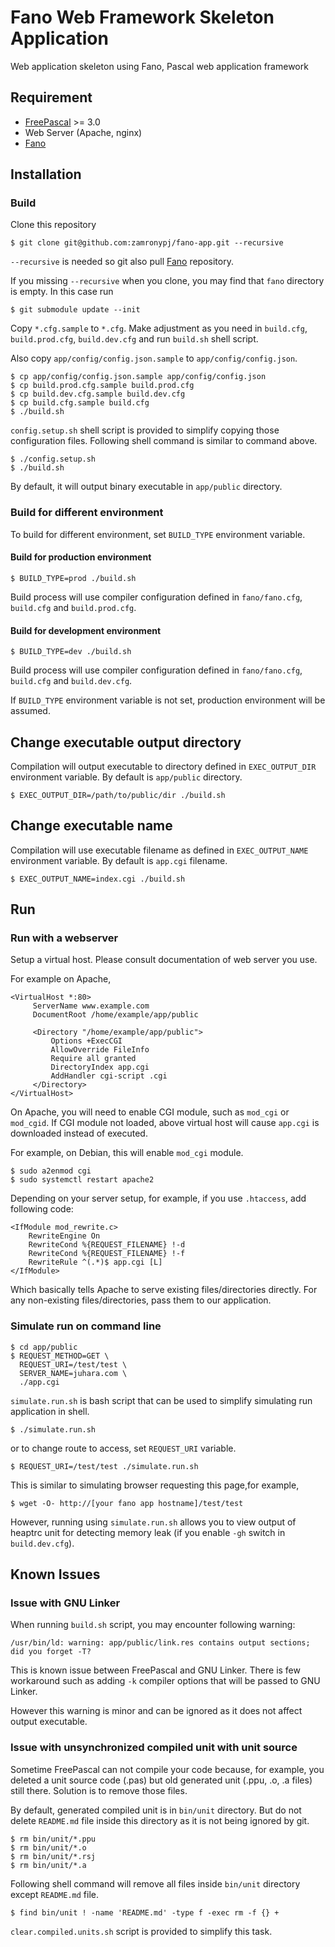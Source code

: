 # Fano Web Framework Skeleton Application

Web application skeleton using Fano, Pascal web application framework

## Requirement

- [FreePascal](https://www.freepascal.org/) >= 3.0
- Web Server (Apache, nginx)
- [Fano](https://github.com/zamronypj/fano)

## Installation

### Build

Clone this repository

    $ git clone git@github.com:zamronypj/fano-app.git --recursive

`--recursive` is needed so git also pull [Fano](https://github.com/zamronypj/fano) repository.

If you missing `--recursive` when you clone, you may find that `fano` directory is empty. In this case run

    $ git submodule update --init

Copy `*.cfg.sample` to `*.cfg`.
Make adjustment as you need in `build.cfg`, `build.prod.cfg`, `build.dev.cfg`
and run `build.sh` shell script.

Also copy `app/config/config.json.sample` to `app/config/config.json`.

    $ cp app/config/config.json.sample app/config/config.json
    $ cp build.prod.cfg.sample build.prod.cfg
    $ cp build.dev.cfg.sample build.dev.cfg
    $ cp build.cfg.sample build.cfg
    $ ./build.sh

`config.setup.sh` shell script is provided to simplify copying those
configuration files. Following shell command is similar to command above.

    $ ./config.setup.sh
    $ ./build.sh

By default, it will output binary executable in `app/public` directory.

### Build for different environment

To build for different environment, set `BUILD_TYPE` environment variable.

#### Build for production environment

    $ BUILD_TYPE=prod ./build.sh

Build process will use compiler configuration defined in `fano/fano.cfg`, `build.cfg` and `build.prod.cfg`.

#### Build for development environment

    $ BUILD_TYPE=dev ./build.sh

Build process will use compiler configuration defined in `fano/fano.cfg`, `build.cfg` and `build.dev.cfg`.

If `BUILD_TYPE` environment variable is not set, production environment will be assumed.

## Change executable output directory

Compilation will output executable to directory defined in `EXEC_OUTPUT_DIR`
environment variable. By default is `app/public` directory.

    $ EXEC_OUTPUT_DIR=/path/to/public/dir ./build.sh

## Change executable name

Compilation will use executable filename as defined in `EXEC_OUTPUT_NAME`
environment variable. By default is `app.cgi` filename.

    $ EXEC_OUTPUT_NAME=index.cgi ./build.sh

## Run

### Run with a webserver

Setup a virtual host. Please consult documentation of web server you use.

For example on Apache,

```
<VirtualHost *:80>
     ServerName www.example.com
     DocumentRoot /home/example/app/public

     <Directory "/home/example/app/public">
         Options +ExecCGI
         AllowOverride FileInfo
         Require all granted
         DirectoryIndex app.cgi
         AddHandler cgi-script .cgi
     </Directory>
</VirtualHost>
```
On Apache, you will need to enable CGI module, such as `mod_cgi` or `mod_cgid`. If CGI module not loaded, above virtual host will cause `app.cgi` is downloaded instead of executed.

For example, on Debian, this will enable `mod_cgi` module.

```
$ sudo a2enmod cgi
$ sudo systemctl restart apache2
```

Depending on your server setup, for example, if  you use `.htaccess`, add following code:

```
<IfModule mod_rewrite.c>
    RewriteEngine On
    RewriteCond %{REQUEST_FILENAME} !-d
    RewriteCond %{REQUEST_FILENAME} !-f
    RewriteRule ^(.*)$ app.cgi [L]
</IfModule>
```

Which basically tells Apache to serve existing files/directories directly. For any non-existing files/directories, pass them to our application.

### Simulate run on command line

```
$ cd app/public
$ REQUEST_METHOD=GET \
  REQUEST_URI=/test/test \
  SERVER_NAME=juhara.com \
  ./app.cgi
```

`simulate.run.sh` is bash script that can be used to simplify simulating run
application in shell.

    $ ./simulate.run.sh

or to change route to access, set `REQUEST_URI` variable.

    $ REQUEST_URI=/test/test ./simulate.run.sh

This is similar to simulating browser requesting this page,for example,

    $ wget -O- http://[your fano app hostname]/test/test

However, running using `simulate.run.sh` allows you to view output of heaptrc
unit for detecting memory leak (if you enable `-gh` switch in `build.dev.cfg`).

## Known Issues

### Issue with GNU Linker

When running `build.sh` script, you may encounter following warning:

```
/usr/bin/ld: warning: app/public/link.res contains output sections; did you forget -T?
```

This is known issue between FreePascal and GNU Linker.
There is few workaround such as adding `-k` compiler options that will be passed to GNU Linker.

However this warning is minor and can be ignored as it does not affect output executable.

### Issue with unsynchronized compiled unit with unit source

Sometime FreePascal can not compile your code because, for example, you deleted a
unit source code (.pas) but old generated unit (.ppu, .o, .a files) still there. Solution is to remove those files.

By default, generated compiled unit is in `bin/unit` directory.
But do not delete `README.md` file inside this directory as it is not being ignored by git.

```
$ rm bin/unit/*.ppu
$ rm bin/unit/*.o
$ rm bin/unit/*.rsj
$ rm bin/unit/*.a
```

Following shell command will remove all files inside `bin/unit` directory except
`README.md` file.

    $ find bin/unit ! -name 'README.md' -type f -exec rm -f {} +

`clear.compiled.units.sh` script is provided to simplify this task.

